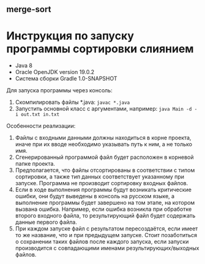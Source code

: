 ## merge-sort
# Инструкция по запуску программы сортировки слиянием
- Java 8
-	Oracle OpenJDK version 19.0.2
-	Система сборки Gradle 1.0-SNAPSHOT

Для запуска программы через консоль:
1. Скомпилировать файлы *.java: `javac *.java`
2. Запустить основной класс с аргументами, например: `java Main -d -i out.txt in.txt`

Особенности реализации:
1. Файлы с входными данными должны находиться в корне проекта, иначе при их вводе необходимо указывать путь к ним, а не только имя.
2. Сгенерированный программой файл будет расположен в корневой папке проекта.
3. Предполагается, что файлы отсортированы в соответствии с типом сортировки, а также тип данных соответствует указанному при запуске. Программа не производит сортировку входных файлов.
4. Если в ходе выполнения программы будут возникать критические ошибки, они будут выведены в консоль на русском языке, а выполнение программы будет завершено на том этапе, на котором вызвана ошибка. Например, если ошибка возникла при обработке второго входного файла, то результирующий файл будет содержать данные первого файла.
5. При каждом запуске файл с результатом пересоздаётся, если имеет то же название, что и при предыдущем запуске. Стоит позаботиться о сохранении таких файлов после каждого запуска, если запуски производится с совпадающими именами результирующих/выходных файлов.
